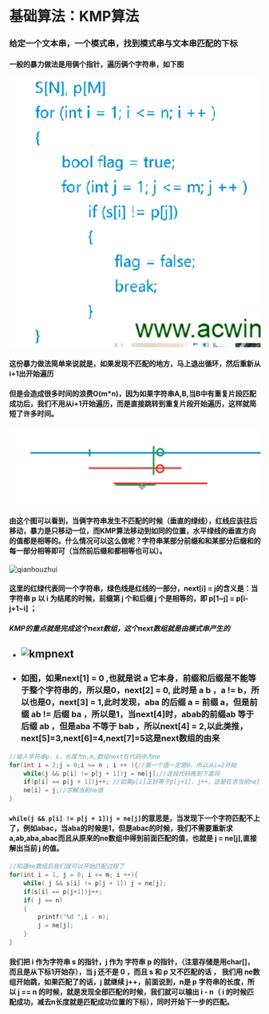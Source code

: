# 基础算法：KMP算法

### 给定一个文本串，一个模式串，找到模式串与文本串匹配的下标

#### 一般的暴力做法是用俩个指针，遍历俩个字符串，如下图

#### ![暴力](./photos/photos6.png)

#### 这份暴力做法简单来说就是，如果发现不匹配的地方，马上退出循环，然后重新从i+1出开始遍历

#### 但是会造成很多时间的浪费O(m*n)，因为如果字符串A,B,当B中有重复片段匹配成功后，我们不用从i+1开始遍历，而是直接跳转到重复片段开始遍历，这样就简短了许多时间。

![示例](./photos/photos7.png)

#### 由这个图可以看到，当俩字符串发生不匹配的时候（垂直的绿线），红线应该往后移动，暴力是只移动一位，而KMP算法移动到如同的位置，水平绿线的垂直方向的值都是相等的。什么情况可以这么做呢？字符串某部分前缀和和某部分后缀和的每一部分相等即可（当然前后缀和都相等也可以）。

![qianhouzhui](C:\Users\kendas\Desktop\for_code_skill\基础算法\photos\photos8.png)

#### 这里的红绿代表同一个字符串，绿色线是红线的一部分，next[i] = j的含义是：当字符串 p 以 i 为结尾的时候，前缀第 j 个和后缀 j 个是相等的，即 p[1~j] = p[i-j+1~i] ；

##### KMP的重点就是完成这个next数组，这个next数组就是由模式串产生的

- ## ![kmpnext](C:\Users\kendas\Desktop\for_code_skill\基础算法\photos\KMPnext1.png)

- ### 如图，如果next[1] = 0 ,也就是说 a 它本身，前缀和后缀是不能等于整个字符串的，所以是0，next[2] = 0, 此时是 a b ，a != b，所以也是0，next[3] = 1,此时发现，aba 的后缀 a = 前缀 a，但是前缀 ab != 后缀 ba ，所以是1，当next[4]时，abab的前缀ab 等于后缀 ab ，但是aba 不等于 bab ，所以next[4] = 2,以此类推，next[5]=3,next[6]=4,next[7]=5这是next数组的由来

``````c++
//输入字符串p，s，长度为n,m,数组next在代码中为ne
for(int i = 2;j = 0;i <= n ; i ++ ){//第一个值一定是0，所以从i=2开始
    while(j && p[i] != p[j + 1])j = ne[j];//这段代码拖到下面将
    if(p[i] == p[j + 1])j++; //如果p[i]正好等于p[j+1]，j++，这是在求当前ne[i]的值
    ne[i] = j;//求解当前ne值
}
``````

#### 	 `while(j && p[i] != p[j + 1])j = ne[j]`的意思是，当发现下一个字符匹配不上了，例如abac，当aba的时候是1，但是abac的时候，我们不需要重新求a,ab,aba,abac而且从原来的ne数组中得到前面匹配的值，也就是 j = ne[j],直接解出当前 j 的值。

````c++
//知道ne数组后我们就可以开始匹配过程了
for(int i = 1, j = 0; i <= m; i ++){
	while( j && s[i] != p[j + 1]) j = ne[j];
    if(s[i] == p[j+1])j++;
    if( j == n)
    {
		printf("%d ",i - n);
        j = ne[j];
    }
}
````

#### 	我们把 i 作为字符串 s 的指针，j 作为 字符串 p 的指针，（注意存储是用char[]，而且是从下标1开始存），当 j 还不是 0 ，而且 s 和 p 又不匹配的话 ， 我们用 ne数组开始跳，如果匹配了的话，j 就继续 j++，前面说到，n是 p 字符串的长度，所以 j == n 的时候，就是发现全部匹配的时候，我们就可以输出 i - n（ i 的时候匹配成功，减去n长度就是匹配成功位置的下标），同时开始下一步的匹配。
